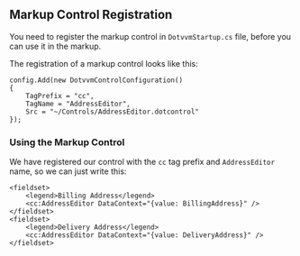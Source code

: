 ## Markup Control Registration

You need to register the markup control in `DotvvmStartup.cs` file, before you can use it in the markup. 

The registration of a markup control looks like this:

```CSHARP
config.Add(new DotvvmControlConfiguration() 
{ 
    TagPrefix = "cc",
    TagName = "AddressEditor",
    Src = "~/Controls/AddressEditor.dotcontrol"
});
```

### Using the Markup Control

We have registered our control with the `cc` tag prefix and `AddressEditor` name, so we can just write this:

```DOTHTML
<fieldset>
    <legend>Billing Address</legend>
    <cc:AddressEditor DataContext="{value: BillingAddress}" />
</fieldset>
<fieldset>
    <legend>Delivery Address</legend>
    <cc:AddressEditor DataContext="{value: DeliveryAddress}" />
</fieldset>
```